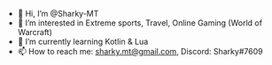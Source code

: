 - 👋 Hi, I’m @Sharky-MT
- 👀 I’m interested in Extreme sports, Travel, Online Gaming (World of Warcraft)
- 🌱 I’m currently learning Kotlin & Lua
- 📫 How to reach me: sharky.mt@gmail.com, Discord: Sharky#7609

<!---
Sharky-MT/Sharky-MT is a ✨ special ✨ repository because its `README.md` (this file) appears on your GitHub profile.
You can click the Preview link to take a look at your changes.
--->
